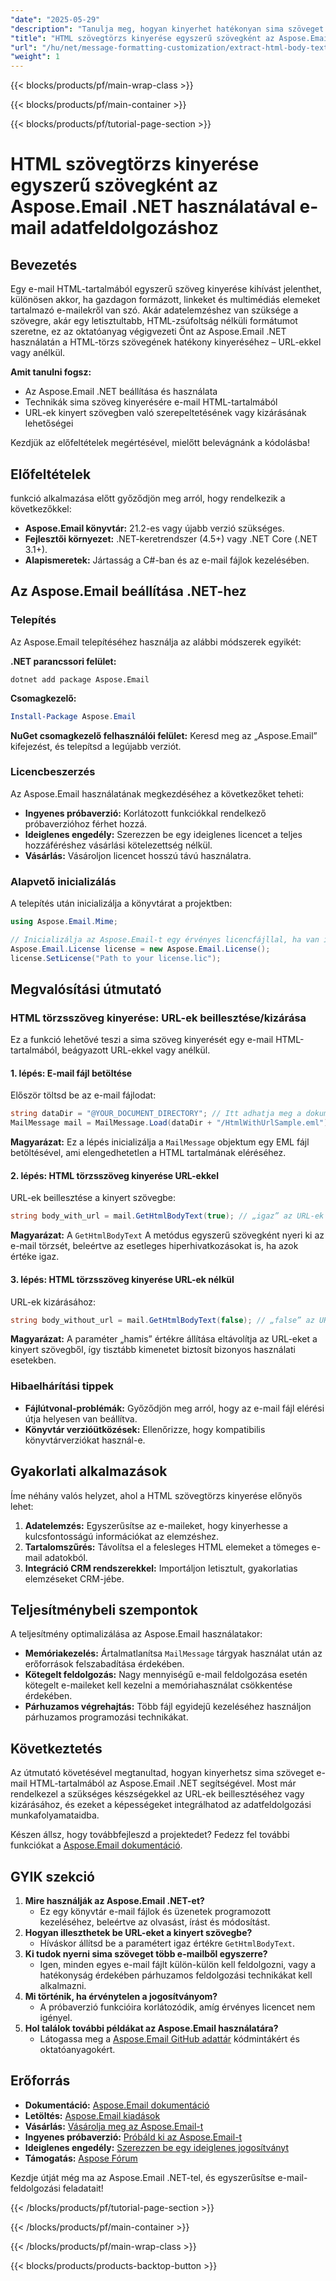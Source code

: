 ```yaml
---
"date": "2025-05-29"
"description": "Tanulja meg, hogyan kinyerhet hatékonyan sima szöveget e-mail HTML-tartalmából az Aspose.Email .NET segítségével, URL-ek beillesztésének vagy kizárásának lehetőségével. Fejlessze adatelemzési és integrációs munkafolyamatait még ma."
"title": "HTML szövegtörzs kinyerése egyszerű szövegként az Aspose.Email .NET használatával e-mail adatfeldolgozáshoz"
"url": "/hu/net/message-formatting-customization/extract-html-body-text-aspose-email-net/"
"weight": 1
---
```


{{< blocks/products/pf/main-wrap-class >}}

{{< blocks/products/pf/main-container >}}

{{< blocks/products/pf/tutorial-page-section >}}
# HTML szövegtörzs kinyerése egyszerű szövegként az Aspose.Email .NET használatával e-mail adatfeldolgozáshoz

## Bevezetés

Egy e-mail HTML-tartalmából egyszerű szöveg kinyerése kihívást jelenthet, különösen akkor, ha gazdagon formázott, linkeket és multimédiás elemeket tartalmazó e-mailekről van szó. Akár adatelemzéshez van szüksége a szövegre, akár egy letisztultabb, HTML-zsúfoltság nélküli formátumot szeretne, ez az oktatóanyag végigvezeti Önt az Aspose.Email .NET használatán a HTML-törzs szövegének hatékony kinyeréséhez – URL-ekkel vagy anélkül.

**Amit tanulni fogsz:**
- Az Aspose.Email .NET beállítása és használata
- Technikák sima szöveg kinyerésére e-mail HTML-tartalmából
- URL-ek kinyert szövegben való szerepeltetésének vagy kizárásának lehetőségei

Kezdjük az előfeltételek megértésével, mielőtt belevágnánk a kódolásba!

## Előfeltételek

funkció alkalmazása előtt győződjön meg arról, hogy rendelkezik a következőkkel:

- **Aspose.Email könyvtár:** 21.2-es vagy újabb verzió szükséges.
- **Fejlesztői környezet:** .NET-keretrendszer (4.5+) vagy .NET Core (.NET 3.1+).
- **Alapismeretek:** Jártasság a C#-ban és az e-mail fájlok kezelésében.

## Az Aspose.Email beállítása .NET-hez

### Telepítés

Az Aspose.Email telepítéséhez használja az alábbi módszerek egyikét:

**.NET parancssori felület:**
```shell
dotnet add package Aspose.Email
```

**Csomagkezelő:**
```powershell
Install-Package Aspose.Email
```

**NuGet csomagkezelő felhasználói felület:** Keresd meg az „Aspose.Email” kifejezést, és telepítsd a legújabb verziót.

### Licencbeszerzés

Az Aspose.Email használatának megkezdéséhez a következőket teheti:
- **Ingyenes próbaverzió:** Korlátozott funkciókkal rendelkező próbaverzióhoz férhet hozzá.
- **Ideiglenes engedély:** Szerezzen be egy ideiglenes licencet a teljes hozzáféréshez vásárlási kötelezettség nélkül.
- **Vásárlás:** Vásároljon licencet hosszú távú használatra.

### Alapvető inicializálás

A telepítés után inicializálja a könyvtárat a projektben:
```csharp
using Aspose.Email.Mime;

// Inicializálja az Aspose.Email-t egy érvényes licencfájllal, ha van ilyen.
Aspose.Email.License license = new Aspose.Email.License();
license.SetLicense("Path to your license.lic");
```

## Megvalósítási útmutató

### HTML törzsszöveg kinyerése: URL-ek beillesztése/kizárása

Ez a funkció lehetővé teszi a sima szöveg kinyerését egy e-mail HTML-tartalmából, beágyazott URL-ekkel vagy anélkül.

#### 1. lépés: E-mail fájl betöltése

Először töltsd be az e-mail fájlodat:
```csharp
string dataDir = "@YOUR_DOCUMENT_DIRECTORY"; // Itt adhatja meg a dokumentum könyvtárának elérési útját
MailMessage mail = MailMessage.Load(dataDir + "/HtmlWithUrlSample.eml");
```

**Magyarázat:** Ez a lépés inicializálja a `MailMessage` objektum egy EML fájl betöltésével, ami elengedhetetlen a HTML tartalmának eléréséhez.

#### 2. lépés: HTML törzsszöveg kinyerése URL-ekkel

URL-ek beillesztése a kinyert szövegbe:
```csharp
string body_with_url = mail.GetHtmlBodyText(true); // „igaz” az URL-ek belefoglalásához
```

**Magyarázat:** A `GetHtmlBodyText` A metódus egyszerű szövegként nyeri ki az e-mail törzsét, beleértve az esetleges hiperhivatkozásokat is, ha azok értéke igaz.

#### 3. lépés: HTML törzsszöveg kinyerése URL-ek nélkül

URL-ek kizárásához:
```csharp
string body_without_url = mail.GetHtmlBodyText(false); // „false” az URL-ek kizárásához
```

**Magyarázat:** A paraméter „hamis” értékre állítása eltávolítja az URL-eket a kinyert szövegből, így tisztább kimenetet biztosít bizonyos használati esetekben.

### Hibaelhárítási tippek

- **Fájlútvonal-problémák:** Győződjön meg arról, hogy az e-mail fájl elérési útja helyesen van beállítva.
- **Könyvtár verzióütközések:** Ellenőrizze, hogy kompatibilis könyvtárverziókat használ-e.

## Gyakorlati alkalmazások

Íme néhány valós helyzet, ahol a HTML szövegtörzs kinyerése előnyös lehet:
1. **Adatelemzés:** Egyszerűsítse az e-maileket, hogy kinyerhesse a kulcsfontosságú információkat az elemzéshez.
2. **Tartalomszűrés:** Távolítsa el a felesleges HTML elemeket a tömeges e-mail adatokból.
3. **Integráció CRM rendszerekkel:** Importáljon letisztult, gyakorlatias elemzéseket CRM-jébe.

## Teljesítménybeli szempontok

A teljesítmény optimalizálása az Aspose.Email használatakor:
- **Memóriakezelés:** Ártalmatlanítsa `MailMessage` tárgyak használat után az erőforrások felszabadítása érdekében.
- **Kötegelt feldolgozás:** Nagy mennyiségű e-mail feldolgozása esetén kötegelt e-maileket kell kezelni a memóriahasználat csökkentése érdekében.
- **Párhuzamos végrehajtás:** Több fájl egyidejű kezeléséhez használjon párhuzamos programozási technikákat.

## Következtetés

Az útmutató követésével megtanultad, hogyan kinyerhetsz sima szöveget e-mail HTML-tartalmából az Aspose.Email .NET segítségével. Most már rendelkezel a szükséges készségekkel az URL-ek beillesztéséhez vagy kizárásához, és ezeket a képességeket integrálhatod az adatfeldolgozási munkafolyamataidba.

Készen állsz, hogy továbbfejleszd a projektedet? Fedezz fel további funkciókat a [Aspose.Email dokumentáció](https://reference.aspose.com/email/net/).

## GYIK szekció

1. **Mire használják az Aspose.Email .NET-et?**
   - Ez egy könyvtár e-mail fájlok és üzenetek programozott kezeléséhez, beleértve az olvasást, írást és módosítást.
2. **Hogyan illeszthetek be URL-eket a kinyert szövegbe?**
   - Híváskor állítsd be a paramétert igaz értékre `GetHtmlBodyText`.
3. **Ki tudok nyerni sima szöveget több e-mailből egyszerre?**
   - Igen, minden egyes e-mail fájlt külön-külön kell feldolgozni, vagy a hatékonyság érdekében párhuzamos feldolgozási technikákat kell alkalmazni.
4. **Mi történik, ha érvénytelen a jogosítványom?**
   - A próbaverzió funkcióira korlátozódik, amíg érvényes licencet nem igényel.
5. **Hol találok további példákat az Aspose.Email használatára?**
   - Látogassa meg a [Aspose.Email GitHub adattár](https://github.com/aspose-email/Aspose.Email-for-.NET) kódmintákért és oktatóanyagokért.

## Erőforrás
- **Dokumentáció:** [Aspose.Email dokumentáció](https://reference.aspose.com/email/net/)
- **Letöltés:** [Aspose.Email kiadások](https://releases.aspose.com/email/net/)
- **Vásárlás:** [Vásárolja meg az Aspose.Email-t](https://purchase.aspose.com/buy)
- **Ingyenes próbaverzió:** [Próbáld ki az Aspose.Email-t](https://releases.aspose.com/email/net/)
- **Ideiglenes engedély:** [Szerezzen be egy ideiglenes jogosítványt](https://purchase.aspose.com/temporary-license/)
- **Támogatás:** [Aspose Fórum](https://forum.aspose.com/c/email/10)

Kezdje útját még ma az Aspose.Email .NET-tel, és egyszerűsítse e-mail-feldolgozási feladatait!

{{< /blocks/products/pf/tutorial-page-section >}}

{{< /blocks/products/pf/main-container >}}

{{< /blocks/products/pf/main-wrap-class >}}

{{< blocks/products/products-backtop-button >}}